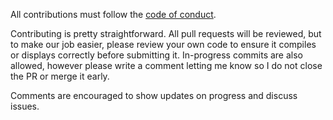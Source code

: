All contributions must follow the [code of conduct](https://github.com/ranjit-ao/lockjaw/blob/master/CODE_OF_CONDUCT.md "CODE_OF_CONDUCT.md").

Contributing is pretty straightforward. All pull requests will be reviewed, but to make our job easier, please review your own code to ensure it compiles or displays correctly before submitting it. In-progress commits are also allowed, however please write a comment letting me know so I do not close the PR or merge it early.

Comments are encouraged to show updates on progress and discuss issues.
